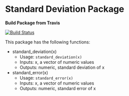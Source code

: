 # Standard Deviation Package

**Build Package from Travis**

[![Build Status](https://travis-ci.org/rodrigour/sd.svg?branch=master)](https://travis-ci.org/rodrigour/sd)


This package has the following functions:

- standard_deviation(x)
  - Usage: `standard_deviation(x)`
  - Inputs: x, a vector of numeric values
  - Outputs: numeric, standard deviation of x
- standard_error(x)
  - Usage: `standard_error(x)`
  - Inputs: x, a vector of numeric values
  - Outputs: numeric, standard error of x

